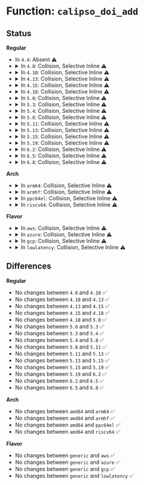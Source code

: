 # Function: <code>calipso_doi_add</code>

## Status
<b>Regular</b>
<ul>
<li>
In <code>4.4</code>: Absent ⚠️
</li>
<li>
<details>
<summary>In <code>4.8</code>: Collision, Selective Inline ⚠️</summary>

```c
int calipso_doi_add(struct calipso_doi *doi_def, struct netlbl_audit *audit_info);
```

**Collision:** Static-Global Collision

**Inline:** Selective

**Transformation:** False

**Instances:**

```
In net/ipv6/calipso.c (ffffffff8186f720)
Location: net/ipv6/calipso.c:359
Inline: False
```
```
In net/netlabel/netlabel_calipso.c (ffffffff8188382e)
Location: net/netlabel/netlabel_calipso.c:409
Inline: True
Inline callers:
  - net/netlabel/netlabel_calipso.c:netlbl_calipso_add
Direct callers:
  - net/netlabel/netlabel_kapi.c:netlbl_cfg_calipso_add
```
**Symbols:**

```
ffffffff8186f720-ffffffff8186f843: calipso_doi_add (STB_LOCAL)
ffffffff81883890-ffffffff818838af: calipso_doi_add (STB_GLOBAL)
```
</details>
</li>
<li>
<details>
<summary>In <code>4.10</code>: Collision, Selective Inline ⚠️</summary>

```c
int calipso_doi_add(struct calipso_doi *doi_def, struct netlbl_audit *audit_info);
```

**Collision:** Static-Global Collision

**Inline:** Selective

**Transformation:** False

**Instances:**

```
In net/ipv6/calipso.c (ffffffff818a2690)
Location: net/ipv6/calipso.c:359
Inline: False
```
```
In net/netlabel/netlabel_calipso.c (ffffffff818b80ce)
Location: net/netlabel/netlabel_calipso.c:412
Inline: True
Inline callers:
  - net/netlabel/netlabel_calipso.c:netlbl_calipso_add
Direct callers:
  - net/netlabel/netlabel_kapi.c:netlbl_cfg_calipso_add
```
**Symbols:**

```
ffffffff818a2690-ffffffff818a27b3: calipso_doi_add (STB_LOCAL)
ffffffff818b8130-ffffffff818b814f: calipso_doi_add (STB_GLOBAL)
```
</details>
</li>
<li>
<details>
<summary>In <code>4.13</code>: Collision, Selective Inline ⚠️</summary>

```c
int calipso_doi_add(struct calipso_doi *doi_def, struct netlbl_audit *audit_info);
```

**Collision:** Static-Global Collision

**Inline:** Selective

**Transformation:** False

**Instances:**

```
In net/ipv6/calipso.c (ffffffff818c8c90)
Location: net/ipv6/calipso.c:359
Inline: False
```
```
In net/netlabel/netlabel_calipso.c (ffffffff818de99d)
Location: net/netlabel/netlabel_calipso.c:412
Inline: True
Direct callers:
  - net/netlabel/netlabel_kapi.c:netlbl_cfg_calipso_add
```
**Symbols:**

```
ffffffff818c8c90-ffffffff818c8da8: calipso_doi_add (STB_LOCAL)
ffffffff818dea20-ffffffff818dea3f: calipso_doi_add (STB_GLOBAL)
```
</details>
</li>
<li>
<details>
<summary>In <code>4.15</code>: Collision, Selective Inline ⚠️</summary>

```c
int calipso_doi_add(struct calipso_doi *doi_def, struct netlbl_audit *audit_info);
```

**Collision:** Static-Global Collision

**Inline:** Selective

**Transformation:** False

**Instances:**

```
In net/ipv6/calipso.c (ffffffff8194c330)
Location: net/ipv6/calipso.c:359
Inline: False
```
```
In net/netlabel/netlabel_calipso.c (ffffffff819645ad)
Location: net/netlabel/netlabel_calipso.c:412
Inline: True
Direct callers:
  - net/netlabel/netlabel_kapi.c:netlbl_cfg_calipso_add
```
**Symbols:**

```
ffffffff8194c330-ffffffff8194c448: calipso_doi_add (STB_LOCAL)
ffffffff81964640-ffffffff81964665: calipso_doi_add (STB_GLOBAL)
```
</details>
</li>
<li>
<details>
<summary>In <code>4.18</code>: Collision, Selective Inline ⚠️</summary>

```c
int calipso_doi_add(struct calipso_doi *doi_def, struct netlbl_audit *audit_info);
```

**Collision:** Static-Global Collision

**Inline:** Selective

**Transformation:** False

**Instances:**

```
In net/ipv6/calipso.c (ffffffff819a6560)
Location: net/ipv6/calipso.c:359
Inline: False
```
```
In net/netlabel/netlabel_calipso.c (ffffffff819bde4d)
Location: net/netlabel/netlabel_calipso.c:412
Inline: True
Direct callers:
  - net/netlabel/netlabel_kapi.c:netlbl_cfg_calipso_add
```
**Symbols:**

```
ffffffff819a6560-ffffffff819a6678: calipso_doi_add (STB_LOCAL)
ffffffff819bdee0-ffffffff819bdf05: calipso_doi_add (STB_GLOBAL)
```
</details>
</li>
<li>
<details>
<summary>In <code>5.0</code>: Collision, Selective Inline ⚠️</summary>

```c
int calipso_doi_add(struct calipso_doi *doi_def, struct netlbl_audit *audit_info);
```

**Collision:** Static-Global Collision

**Inline:** Selective

**Transformation:** False

**Instances:**

```
In net/ipv6/calipso.c (ffffffff819dd0c0)
Location: net/ipv6/calipso.c:359
Inline: False
```
```
In net/netlabel/netlabel_calipso.c (ffffffff819f4fed)
Location: net/netlabel/netlabel_calipso.c:412
Inline: True
Direct callers:
  - net/netlabel/netlabel_kapi.c:netlbl_cfg_calipso_add
```
**Symbols:**

```
ffffffff819dd0c0-ffffffff819dd1d8: calipso_doi_add (STB_LOCAL)
ffffffff819f5080-ffffffff819f50a5: calipso_doi_add (STB_GLOBAL)
```
</details>
</li>
<li>
<details>
<summary>In <code>5.3</code>: Collision, Selective Inline ⚠️</summary>

```c
int calipso_doi_add(struct calipso_doi *doi_def, struct netlbl_audit *audit_info);
```

**Collision:** Static-Global Collision

**Inline:** Selective

**Transformation:** False

**Instances:**

```
In net/ipv6/calipso.c (ffffffff81a4bcd0)
Location: net/ipv6/calipso.c:345
Inline: False
```
```
In net/netlabel/netlabel_calipso.c (ffffffff81a644c1)
Location: net/netlabel/netlabel_calipso.c:399
Inline: True
Direct callers:
  - net/netlabel/netlabel_kapi.c:netlbl_cfg_calipso_add
```
**Symbols:**

```
ffffffff81a4bcd0-ffffffff81a4bdee: calipso_doi_add (STB_LOCAL)
ffffffff81a64550-ffffffff81a64575: calipso_doi_add (STB_GLOBAL)
```
</details>
</li>
<li>
<details>
<summary>In <code>5.4</code>: Collision, Selective Inline ⚠️</summary>

```c
int calipso_doi_add(struct calipso_doi *doi_def, struct netlbl_audit *audit_info);
```

**Collision:** Static-Global Collision

**Inline:** Selective

**Transformation:** False

**Instances:**

```
In net/ipv6/calipso.c (ffffffff81a828a0)
Location: net/ipv6/calipso.c:345
Inline: False
```
```
In net/netlabel/netlabel_calipso.c (ffffffff81a9b041)
Location: net/netlabel/netlabel_calipso.c:399
Inline: True
Direct callers:
  - net/netlabel/netlabel_kapi.c:netlbl_cfg_calipso_add
```
**Symbols:**

```
ffffffff81a828a0-ffffffff81a829be: calipso_doi_add (STB_LOCAL)
ffffffff81a9b0d0-ffffffff81a9b0f5: calipso_doi_add (STB_GLOBAL)
```
</details>
</li>
<li>
<details>
<summary>In <code>5.8</code>: Collision, Selective Inline ⚠️</summary>

```c
int calipso_doi_add(struct calipso_doi *doi_def, struct netlbl_audit *audit_info);
```

**Collision:** Static-Global Collision

**Inline:** Selective

**Transformation:** False

**Instances:**

```
In net/ipv6/calipso.c (ffffffff81b7db80)
Location: net/ipv6/calipso.c:345
Inline: False
```
```
In net/netlabel/netlabel_calipso.c (ffffffff81b96811)
Location: net/netlabel/netlabel_calipso.c:399
Inline: True
Direct callers:
  - net/netlabel/netlabel_kapi.c:netlbl_cfg_calipso_add
```
**Symbols:**

```
ffffffff81b7db80-ffffffff81b7dc9e: calipso_doi_add (STB_LOCAL)
ffffffff81b96930-ffffffff81b96955: calipso_doi_add (STB_GLOBAL)
```
</details>
</li>
<li>
<details>
<summary>In <code>5.11</code>: Collision, Selective Inline ⚠️</summary>

```c
int calipso_doi_add(struct calipso_doi *doi_def, struct netlbl_audit *audit_info);
```

**Collision:** Static-Global Collision

**Inline:** Selective

**Transformation:** False

**Instances:**

```
In net/ipv6/calipso.c (ffffffff81b8ccb0)
Location: net/ipv6/calipso.c:348
Inline: False
```
```
In net/netlabel/netlabel_calipso.c (ffffffff81ba6481)
Location: net/netlabel/netlabel_calipso.c:400
Inline: True
Direct callers:
  - net/netlabel/netlabel_kapi.c:netlbl_cfg_calipso_add
```
**Symbols:**

```
ffffffff81b8ccb0-ffffffff81b8cdd5: calipso_doi_add (STB_LOCAL)
ffffffff81ba65a0-ffffffff81ba65c5: calipso_doi_add (STB_GLOBAL)
```
</details>
</li>
<li>
<details>
<summary>In <code>5.13</code>: Collision, Selective Inline ⚠️</summary>

```c
int calipso_doi_add(struct calipso_doi *doi_def, struct netlbl_audit *audit_info);
```

**Collision:** Static-Global Collision

**Inline:** Selective

**Transformation:** False

**Instances:**

```
In net/ipv6/calipso.c (ffffffff81b7bb60)
Location: net/ipv6/calipso.c:348
Inline: False
```
```
In net/netlabel/netlabel_calipso.c (ffffffff81b95617)
Location: net/netlabel/netlabel_calipso.c:400
Inline: True
Direct callers:
  - net/netlabel/netlabel_kapi.c:netlbl_cfg_calipso_add
```
**Symbols:**

```
ffffffff81b7bb60-ffffffff81b7bc85: calipso_doi_add (STB_LOCAL)
ffffffff81b95730-ffffffff81b95755: calipso_doi_add (STB_GLOBAL)
```
</details>
</li>
<li>
<details>
<summary>In <code>5.15</code>: Collision, Selective Inline ⚠️</summary>

```c
int calipso_doi_add(struct calipso_doi *doi_def, struct netlbl_audit *audit_info);
```

**Collision:** Static-Global Collision

**Inline:** Selective

**Transformation:** False

**Instances:**

```
In net/ipv6/calipso.c (ffffffff81c46860)
Location: net/ipv6/calipso.c:348
Inline: False
```
```
In net/netlabel/netlabel_calipso.c (ffffffff81c61e47)
Location: net/netlabel/netlabel_calipso.c:400
Inline: True
Direct callers:
  - net/netlabel/netlabel_kapi.c:netlbl_cfg_calipso_add
```
**Symbols:**

```
ffffffff81c46860-ffffffff81c46985: calipso_doi_add (STB_LOCAL)
ffffffff81c61f60-ffffffff81c61f85: calipso_doi_add (STB_GLOBAL)
```
</details>
</li>
<li>
<details>
<summary>In <code>5.19</code>: Collision, Selective Inline ⚠️</summary>

```c
int calipso_doi_add(struct calipso_doi *doi_def, struct netlbl_audit *audit_info);
```

**Collision:** Static-Global Collision

**Inline:** Selective

**Transformation:** False

**Instances:**

```
In net/ipv6/calipso.c (ffffffff81de52f0)
Location: net/ipv6/calipso.c:348
Inline: False
```
```
In net/netlabel/netlabel_calipso.c (ffffffff81e044ae)
Location: net/netlabel/netlabel_calipso.c:400
Inline: True
Direct callers:
  - net/netlabel/netlabel_kapi.c:netlbl_cfg_calipso_add
```
**Symbols:**

```
ffffffff81de52f0-ffffffff81de5420: calipso_doi_add (STB_LOCAL)
ffffffff81e045f0-ffffffff81e04625: calipso_doi_add (STB_GLOBAL)
```
</details>
</li>
<li>
<details>
<summary>In <code>6.2</code>: Collision, Selective Inline ⚠️</summary>

```c
int calipso_doi_add(struct calipso_doi *doi_def, struct netlbl_audit *audit_info);
```

**Collision:** Static-Global Collision

**Inline:** Selective

**Transformation:** False

**Instances:**

```
In net/ipv6/calipso.c (ffffffff81fb7ac0)
Location: net/ipv6/calipso.c:348
Inline: False
```
```
In net/netlabel/netlabel_calipso.c (ffffffff81fd94ae)
Location: net/netlabel/netlabel_calipso.c:401
Inline: True
Direct callers:
  - net/netlabel/netlabel_kapi.c:netlbl_cfg_calipso_add
```
**Symbols:**

```
ffffffff81fb7ac0-ffffffff81fb7bf0: calipso_doi_add (STB_LOCAL)
ffffffff81fd9610-ffffffff81fd9645: calipso_doi_add (STB_GLOBAL)
```
</details>
</li>
<li>
<details>
<summary>In <code>6.5</code>: Collision, Selective Inline ⚠️</summary>

```c
int calipso_doi_add(struct calipso_doi *doi_def, struct netlbl_audit *audit_info);
```

**Collision:** Static-Global Collision

**Inline:** Selective

**Transformation:** False

**Instances:**

```
In net/ipv6/calipso.c (ffffffff82018260)
Location: net/ipv6/calipso.c:348
Inline: False
```
```
In net/netlabel/netlabel_calipso.c (ffffffff8205517e)
Location: net/netlabel/netlabel_calipso.c:401
Inline: True
Direct callers:
  - net/netlabel/netlabel_kapi.c:netlbl_cfg_calipso_add
```
**Symbols:**

```
ffffffff82018260-ffffffff82018390: calipso_doi_add (STB_LOCAL)
ffffffff820552e0-ffffffff82055315: calipso_doi_add (STB_GLOBAL)
```
</details>
</li>
<li>
<details>
<summary>In <code>6.8</code>: Collision, Selective Inline ⚠️</summary>

```c
int calipso_doi_add(struct calipso_doi *doi_def, struct netlbl_audit *audit_info);
```

**Collision:** Static-Global Collision

**Inline:** Selective

**Transformation:** False

**Instances:**

```
In net/ipv6/calipso.c (ffffffff820e7230)
Location: net/ipv6/calipso.c:348
Inline: False
```
```
In net/netlabel/netlabel_calipso.c (ffffffff82127a96)
Location: net/netlabel/netlabel_calipso.c:404
Inline: True
Inline callers:
  - net/netlabel/netlabel_calipso.c:netlbl_calipso_add
Direct callers:
  - net/netlabel/netlabel_kapi.c:netlbl_cfg_calipso_add
```
**Symbols:**

```
ffffffff820e7230-ffffffff820e7360: calipso_doi_add (STB_LOCAL)
ffffffff82127c00-ffffffff82127c35: calipso_doi_add (STB_GLOBAL)
```
</details>
</li>
</ul>
<b>Arch</b>
<ul>
<li>
<details>
<summary>In <code>arm64</code>: Collision, Selective Inline ⚠️</summary>

```c
int calipso_doi_add(struct calipso_doi *doi_def, struct netlbl_audit *audit_info);
```

**Collision:** Static-Global Collision

**Inline:** Selective

**Transformation:** False

**Instances:**

```
In net/ipv6/calipso.c (ffff800010d4e0f8)
Location: net/ipv6/calipso.c:345
Inline: False
```
```
In net/netlabel/netlabel_calipso.c (ffff800010d6ace8)
Location: net/netlabel/netlabel_calipso.c:399
Inline: True
Direct callers:
  - net/netlabel/netlabel_kapi.c:netlbl_cfg_calipso_add
```
**Symbols:**

```
ffff800010d4e0f8-ffff800010d4e270: calipso_doi_add (STB_LOCAL)
ffff800010d6ad90-ffff800010d6addc: calipso_doi_add (STB_GLOBAL)
```
</details>
</li>
<li>
<details>
<summary>In <code>armhf</code>: Collision, Selective Inline ⚠️</summary>

```c
int calipso_doi_add(struct calipso_doi *doi_def, struct netlbl_audit *audit_info);
```

**Collision:** Static-Global Collision

**Inline:** Selective

**Transformation:** False

**Instances:**

```
In net/ipv6/calipso.c (c0e4e360)
Location: net/ipv6/calipso.c:345
Inline: False
```
```
In net/netlabel/netlabel_calipso.c (c0e69274)
Location: net/netlabel/netlabel_calipso.c:399
Inline: True
Direct callers:
  - net/netlabel/netlabel_kapi.c:netlbl_cfg_calipso_add
```
**Symbols:**

```
c0e4e360-c0e4e4bc: calipso_doi_add (STB_LOCAL)
c0e69314-c0e69350: calipso_doi_add (STB_GLOBAL)
```
</details>
</li>
<li>
<details>
<summary>In <code>ppc64el</code>: Collision, Selective Inline ⚠️</summary>

```c
int calipso_doi_add(struct calipso_doi *doi_def, struct netlbl_audit *audit_info);
```

**Collision:** Static-Global Collision

**Inline:** Selective

**Transformation:** False

**Instances:**

```
In net/ipv6/calipso.c (c000000000e83c10)
Location: net/ipv6/calipso.c:345
Inline: False
```
```
In net/netlabel/netlabel_calipso.c (c000000000ea817c)
Location: net/netlabel/netlabel_calipso.c:399
Inline: True
Direct callers:
  - net/netlabel/netlabel_kapi.c:netlbl_cfg_calipso_add
```
**Symbols:**

```
c000000000e83c10-c000000000e83de4: calipso_doi_add (STB_LOCAL)
c000000000ea82c0-c000000000ea8318: calipso_doi_add (STB_GLOBAL)
```
</details>
</li>
<li>
<details>
<summary>In <code>riscv64</code>: Collision, Selective Inline ⚠️</summary>

```c
int calipso_doi_add(struct calipso_doi *doi_def, struct netlbl_audit *audit_info);
```

**Collision:** Static-Global Collision

**Inline:** Selective

**Transformation:** False

**Instances:**

```
In net/ipv6/calipso.c (ffffffe0008872e2)
Location: net/ipv6/calipso.c:345
Inline: False
```
```
In net/netlabel/netlabel_calipso.c (ffffffe00089d6e6)
Location: net/netlabel/netlabel_calipso.c:399
Inline: True
Inline callers:
  - net/netlabel/netlabel_calipso.c:netlbl_calipso_add
Direct callers:
  - net/netlabel/netlabel_kapi.c:netlbl_cfg_calipso_add
```
**Symbols:**

```
ffffffe0008872e2-ffffffe000887452: calipso_doi_add (STB_LOCAL)
ffffffe00089d754-ffffffe00089d792: calipso_doi_add (STB_GLOBAL)
```
</details>
</li>
</ul>
<b>Flavor</b>
<ul>
<li>
<details>
<summary>In <code>aws</code>: Collision, Selective Inline ⚠️</summary>

```c
int calipso_doi_add(struct calipso_doi *doi_def, struct netlbl_audit *audit_info);
```

**Collision:** Static-Global Collision

**Inline:** Selective

**Transformation:** False

**Instances:**

```
In net/ipv6/calipso.c (ffffffff81a21f30)
Location: net/ipv6/calipso.c:345
Inline: False
```
```
In net/netlabel/netlabel_calipso.c (ffffffff81a3a3d1)
Location: net/netlabel/netlabel_calipso.c:399
Inline: True
Direct callers:
  - net/netlabel/netlabel_kapi.c:netlbl_cfg_calipso_add
```
**Symbols:**

```
ffffffff81a21f30-ffffffff81a2204e: calipso_doi_add (STB_LOCAL)
ffffffff81a3a460-ffffffff81a3a485: calipso_doi_add (STB_GLOBAL)
```
</details>
</li>
<li>
<details>
<summary>In <code>azure</code>: Collision, Selective Inline ⚠️</summary>

```c
int calipso_doi_add(struct calipso_doi *doi_def, struct netlbl_audit *audit_info);
```

**Collision:** Static-Global Collision

**Inline:** Selective

**Transformation:** False

**Instances:**

```
In net/ipv6/calipso.c (ffffffff819decf0)
Location: net/ipv6/calipso.c:345
Inline: False
```
```
In net/netlabel/netlabel_calipso.c (ffffffff819f6ff1)
Location: net/netlabel/netlabel_calipso.c:399
Inline: True
Direct callers:
  - net/netlabel/netlabel_kapi.c:netlbl_cfg_calipso_add
```
**Symbols:**

```
ffffffff819decf0-ffffffff819dee0e: calipso_doi_add (STB_LOCAL)
ffffffff819f7080-ffffffff819f70a5: calipso_doi_add (STB_GLOBAL)
```
</details>
</li>
<li>
<details>
<summary>In <code>gcp</code>: Collision, Selective Inline ⚠️</summary>

```c
int calipso_doi_add(struct calipso_doi *doi_def, struct netlbl_audit *audit_info);
```

**Collision:** Static-Global Collision

**Inline:** Selective

**Transformation:** False

**Instances:**

```
In net/ipv6/calipso.c (ffffffff81a8c9b0)
Location: net/ipv6/calipso.c:345
Inline: False
```
```
In net/netlabel/netlabel_calipso.c (ffffffff81aa6281)
Location: net/netlabel/netlabel_calipso.c:399
Inline: True
Direct callers:
  - net/netlabel/netlabel_kapi.c:netlbl_cfg_calipso_add
```
**Symbols:**

```
ffffffff81a8c9b0-ffffffff81a8cace: calipso_doi_add (STB_LOCAL)
ffffffff81aa6310-ffffffff81aa6335: calipso_doi_add (STB_GLOBAL)
```
</details>
</li>
<li>
<details>
<summary>In <code>lowlatency</code>: Collision, Selective Inline ⚠️</summary>

```c
int calipso_doi_add(struct calipso_doi *doi_def, struct netlbl_audit *audit_info);
```

**Collision:** Static-Global Collision

**Inline:** Selective

**Transformation:** False

**Instances:**

```
In net/ipv6/calipso.c (ffffffff81a98610)
Location: net/ipv6/calipso.c:345
Inline: False
```
```
In net/netlabel/netlabel_calipso.c (ffffffff81ab2621)
Location: net/netlabel/netlabel_calipso.c:399
Inline: True
Direct callers:
  - net/netlabel/netlabel_kapi.c:netlbl_cfg_calipso_add
```
**Symbols:**

```
ffffffff81a98610-ffffffff81a9872c: calipso_doi_add (STB_LOCAL)
ffffffff81ab26b0-ffffffff81ab26d5: calipso_doi_add (STB_GLOBAL)
```
</details>
</li>
</ul>

## Differences
<b>Regular</b>
<ul>
<li>
No changes between <code>4.8</code> and <code>4.10</code> ✅
</li>
<li>
No changes between <code>4.10</code> and <code>4.13</code> ✅
</li>
<li>
No changes between <code>4.13</code> and <code>4.15</code> ✅
</li>
<li>
No changes between <code>4.15</code> and <code>4.18</code> ✅
</li>
<li>
No changes between <code>4.18</code> and <code>5.0</code> ✅
</li>
<li>
No changes between <code>5.0</code> and <code>5.3</code> ✅
</li>
<li>
No changes between <code>5.3</code> and <code>5.4</code> ✅
</li>
<li>
No changes between <code>5.4</code> and <code>5.8</code> ✅
</li>
<li>
No changes between <code>5.8</code> and <code>5.11</code> ✅
</li>
<li>
No changes between <code>5.11</code> and <code>5.13</code> ✅
</li>
<li>
No changes between <code>5.13</code> and <code>5.15</code> ✅
</li>
<li>
No changes between <code>5.15</code> and <code>5.19</code> ✅
</li>
<li>
No changes between <code>5.19</code> and <code>6.2</code> ✅
</li>
<li>
No changes between <code>6.2</code> and <code>6.5</code> ✅
</li>
<li>
No changes between <code>6.5</code> and <code>6.8</code> ✅
</li>
</ul>
<b>Arch</b>
<ul>
<li>
No changes between <code>amd64</code> and <code>arm64</code> ✅
</li>
<li>
No changes between <code>amd64</code> and <code>armhf</code> ✅
</li>
<li>
No changes between <code>amd64</code> and <code>ppc64el</code> ✅
</li>
<li>
No changes between <code>amd64</code> and <code>riscv64</code> ✅
</li>
</ul>
<b>Flavor</b>
<ul>
<li>
No changes between <code>generic</code> and <code>aws</code> ✅
</li>
<li>
No changes between <code>generic</code> and <code>azure</code> ✅
</li>
<li>
No changes between <code>generic</code> and <code>gcp</code> ✅
</li>
<li>
No changes between <code>generic</code> and <code>lowlatency</code> ✅
</li>
</ul>
